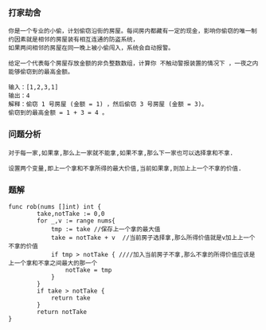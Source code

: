 ### 打家劫舍

    你是一个专业的小偷，计划偷窃沿街的房屋。每间房内都藏有一定的现金，影响你偷窃的唯一制约因素就是相邻的房屋装有相互连通的防盗系统，
    如果两间相邻的房屋在同一晚上被小偷闯入，系统会自动报警。

    给定一个代表每个房屋存放金额的非负整数数组，计算你 不触动警报装置的情况下 ，一夜之内能够偷窃到的最高金额。
    
    输入：[1,2,3,1]
    输出：4
    解释：偷窃 1 号房屋 (金额 = 1) ，然后偷窃 3 号房屋 (金额 = 3)。
    偷窃到的最高金额 = 1 + 3 = 4 。


### 问题分析
    
    对于每一家,如果拿,那么上一家就不能拿,如果不拿,那么下一家也可以选择拿和不拿.

    设置两个变量,即上一个拿和不拿所得的最大价值,当前如果拿,则加上上一个不拿的价值.

### 题解
    
    func rob(nums []int) int {
            take,notTake := 0,0 
            for _,v := range nums{
                tmp := take //保存上一个拿的最大值
                take = notTake + v  //当前房子选择拿,那么所得价值就是v加上上一个不拿的价值 
                if tmp > notTake { ////加入当前房子不拿,那么不拿的所得价值应该是上一个拿和不拿之间最大的那一个
                    notTake = tmp 
                }
            }
            if take > notTake {
                return take
            }
            return notTake 
    }
